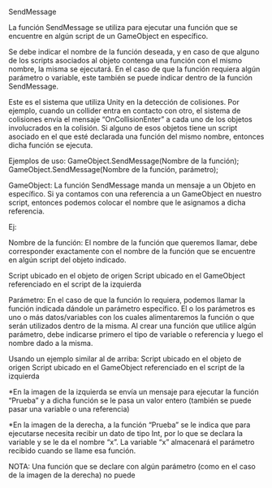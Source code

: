 SendMessage

La función SendMessage se utiliza para ejecutar una función que se encuentre en algún script de un GameObject en específico. 

Se debe indicar el nombre de la función deseada, y en caso de que alguno de los scripts asociados al objeto contenga una función con el mismo nombre, la misma se ejecutará. En el caso de que la función requiera algún parámetro o variable, este también se puede indicar dentro de la función SendMessage.

Este es el sistema que utiliza Unity en la detección de colisiones.
Por ejemplo, cuando un collider entra en contacto con otro, el sistema de colisiones envía el mensaje “OnCollisionEnter” a cada uno de los objetos involucrados en la colisión. Si alguno de esos objetos tiene un script asociado en el que esté declarada una función del mismo nombre, entonces dicha función se ejecuta.

Ejemplos de uso:
GameObject.SendMessage(Nombre de la función);
GameObject.SendMessage(Nombre de la función, parámetro);

GameObject: La función SendMessage manda un mensaje a un Objeto en específico. 
Si ya contamos con una referencia a un GameObject en nuestro script, entonces podemos colocar el nombre que le asignamos a dicha referencia.

Ej:
























Nombre de la función: El nombre de la función que queremos llamar, debe corresponder exactamente con el nombre de la función que se encuentre en algún script del objeto indicado.


Script ubicado en el objeto de origen
Script ubicado en el GameObject referenciado en el script de la izquierda



Parámetro: En el caso de que la función lo requiera, podemos llamar la función indicada dándole un parámetro específico.
El o los parámetros es uno o más datos/variables con los cuales alimentaremos la función o que serán utilizados dentro de la misma. Al crear una función que utilice algún parámetro, debe indicarse primero el tipo de variable o referencia y luego el nombre dado a la misma.

Usando un ejemplo similar al de arriba:
Script ubicado en el objeto de origen
Script ubicado en el GameObject referenciado en el script de la izquierda


*En la imagen de la izquierda se envía un mensaje para ejecutar la función “Prueba” y a dicha función se le pasa un valor entero (también se puede pasar una variable o una referencia)

*En la imagen de la derecha, a la función “Prueba” se le indica que para ejecutarse necesita recibir un dato de tipo Int, por lo que se declara la variable y se le da el nombre “x”.
La variable “x” almacenará el parámetro recibido cuando se llame esa función.


NOTA: Una función que se declare con algún parámetro (como en el caso de la imagen de la derecha) no puede 
